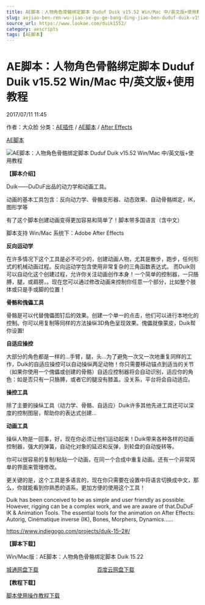 ```yaml
---
title: AE脚本：人物角色骨骼绑定脚本 Duduf Duik v15.52 Win/Mac 中/英文版+使用教程
slug: aejiao-ben-ren-wu-jiao-se-gu-ge-bang-ding-jiao-ben-duduf-duik-v15-52-win-mac-zhong-ying-wen-ban-shi-yong-jiao-cheng
source_url: https://www.lookae.com/duik1552/
category: aescripts
tags: [AE脚本]
---
```

# AE脚本：人物角色骨骼绑定脚本 Duduf Duik v15.52 Win/Mac 中/英文版+使用教程

2017/07/11 11:45

作者：大众脸
分类：[AE插件](https://www.lookae.com/after-effects/aechajian/) / [AE脚本](https://www.lookae.com/after-effects/aescripts/) / [After Effects](https://www.lookae.com/after-effects/)

[AE脚本](https://www.lookae.com/tag/ae%e8%84%9a%e6%9c%ac/)

![AE脚本：人物角色骨骼绑定脚本 Duduf Duik v15.52 Win/Mac 中/英文版+使用教程](https://img.alicdn.com/imgextra/i4/705956171/TB2WgYJfVXXXXb4XXXXXXXXXXXX_!!705956171.gif "AE脚本：人物角色骨骼绑定脚本 Duduf Duik v15.52 Win/Mac 中/英文版+使用教程-LookAE.com")

**【脚本介绍】**

Duik——DuDuF出品的动力学和动画工具。

动画的基本工具包含：反向动力学、骨骼变形器、动态效果、自动骨骼绑定，IK，图形学等

有了这个脚本创建动画变得更加容易和简单了！脚本带多国语言（含中文）

脚本支持 Win/Mac 系统下：Adobe After Effects

**反向运动学**

在许多情况下这个工具是必不可少的，创建动画人物，尤其是散步，跑步，任何形式的机械动画过程。反向运动学包含使用非常复杂的三角函数表达式。 而Duik则可以自动化这个创建过程，允许你关注动画创作本身！一个简单的控制器，一只胳膊，腿，或肩膀，。现在您可以通过修改动画来控制你任意一个部分，比如整个肢体或只是手或脚的位置！

**骨骼和傀儡工具**

骨骼是可以代替傀儡图钉后的效果。创建一个单一的点击，他们可以进行本地化的控制。你可以用复制等同样的方法操纵3D角色呈现效果。傀儡就像蒙皮，Duik帮你设置!

**自适应操控**

大部分的角色都是一样的…手臂，腿，头…为了避免一次又一次地重复同样的工作，Duik的自适应操控可以自动操纵两足动物！你只需要移动锚点到适当的关节（如果你使用一个傀儡或创建的骨骼）自适应控制器将会自动识别，适应你的角色：如是否只有一只胳膊，或者它的腿没有膝盖。没关系，平台将会自动适应。

**操控工具**

除了主要的操纵工具（动力学、骨骼、自适应）Duik许多其他先进工具还可以深度的控制图层，帮助你的表达式创建…

**动画工具**

操纵人物是一回事，好，现在你必须让他们运动起来！Duik带来各种各样的动画控制器，强大的弹簧，自动化对象的延迟和反弹，到轮盘的自动旋转等。

你可以很容易的复制/粘贴一个动画，在同一个合成中重复动画。还有一个非常简单的界面来管理修改。

更关键的是，这个工具是多语言的，现在你只需要在设置中将语言切换成中文，那么，你就能看到你熟悉的语系，更加方便的使用这个工具！

Duik has been conceived to be as simple and user friendly as possible. However, rigging can be a complex work, and we are aware of that.DuDuF IK & Animation Tools. The essential tools for the animation on After Effects: Autorig, Cinématique inverse (IK), Bones, Morphers, Dynamics……

https://www.indiegogo.com/projects/duik-15–2#/

**【脚本下载】**

Win/Mac版：AE脚本：人物角色骨骼绑定脚本 Duik 15.22

[城通网盘下载](https://www.pipipan.com/fs/680462-211168547)                                       [百度云网盘下载](https://pan.baidu.com/s/1sl15Tff)

**【教程下载】**

[脚本使用操作教程下载](https://www.400gb.com/file/122991244)
